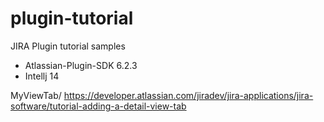 # plugin-tutorial
JIRA Plugin tutorial samples
- Atlassian-Plugin-SDK 6.2.3
- Intellj 14

MyViewTab/	https://developer.atlassian.com/jiradev/jira-applications/jira-software/tutorial-adding-a-detail-view-tab
